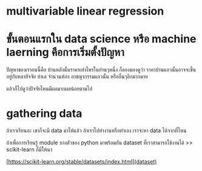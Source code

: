# multivariable linear regression

# ขั้นตอนแรกใน data science หรือ machine laerning คือการเริ่มตั้งปัญหา

ปัญหาของเราอนนี้คือ บ้านหลังนั้นราคาเท่าไหรในย่านๆหนึ่ง ก็ลองมองดูว่า ราคาบ้านแถวนั้นอาจจะขึ้นอยู่กับหลายัจจัย ทำเล จำนวนห้อง อาชญากรรมแถวนั้น หรืออื่นๆอีกมากมาย

แล้วก็ไปดูว่าปัจจัยไหนมีผลมากผลน้อยตามไป

# gathering data

ถ้าเราเรียนอะ เขาก็จะมี data มาให้แล้ว ถ้าเราไปทำงานหรือทำเอง เราจะหา data ได้จากที่ไหน

ถ้าเพื่อการเรียนรู้ module บางตัวของ python มาพร้อมกัน dataset ที่เราสามารถใช้งานได้ >> scikit-learn ก็มีให้นา

[https://scikit-learn.org/stable/datasets/index.html](dataset)